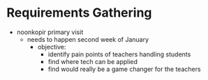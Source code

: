 # Requirements Gathering

- noonkopir primary visit
    - needs to happen second week of January
        - objective:
            - identify pain points of teachers handling students
            - find where tech can be applied
            - find would really be a game changer for the teachers
